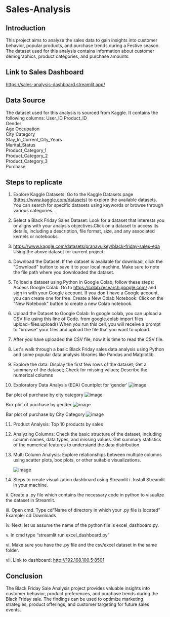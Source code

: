 # Sales-Analysis

## Introduction
This project aims to analyze the sales data to gain insights into customer behavior, popular products, and purchase trends during a Festive season. The dataset used for this analysis contains information about customer demographics, product categories, and purchase amounts.

## Link to Sales Dashboard
https://sales-analysis-dashboard.streamlit.app/

## Data Source
The dataset used for this analysis is sourced from Kaggle. It contains the following columns:
User_ID	
Product_ID	
Gender	
Age	
Occupation	
City_Category	
Stay_In_Current_City_Years	
Marital_Status	
Product_Category_1	
Product_Category_2	
Product_Category_3	
Purchase


## Steps to replicate
1.	Explore Kaggle Datasets:
Go to the Kaggle Datasets page (https://www.kaggle.com/datasets) to explore the available datasets. You can search for specific datasets using keywords or browse through various categories.

2.	Select a Black Friday Sales Dataset:
Look for a dataset that interests you or aligns with your analysis objectives.Click on a dataset to access its details, including a description, file format, size, and any associated kernels or notebooks.
3.	 https://www.kaggle.com/datasets/pranavuikey/black-friday-sales-eda
Using the above dataset for current project.

4.	Download the Dataset:
If the dataset is available for download, click the "Download" button to save it to your local machine. Make sure to note the file path where you downloaded the dataset.

5.	To load a dataset using Python in Google Colab, follow these steps:
Access Google Colab:
Go to https://colab.research.google.com/ and sign in with your Google account.
If you don't have a Google account, you can create one for free.
Create a New Colab Notebook:
Click on the "New Notebook" button to create a new Colab notebook.

6.	Upload the Dataset to Google Colab:
In google colab, you can upload a CSV file using this line of Code.
from google.colab import files
upload=files.upload()
When you run this cell, you will receive a prompt to “browse” your files and upload the file that you want to upload.

7.	After you have uploaded the CSV file, now it is time to read the CSV file. 

8.	Let's walk through a basic Black Friday sales data analysis using Python and some popular data analysis libraries like Pandas and Matplotlib. 
9.	Explore the data: Display the first few rows of the dataset; Get a summary of the dataset; Check for missing values; Describe the numerical columns

10.	Exploratory Data Analysis (EDA)
Countplot for ‘gender’
![image](https://github.com/ahanadasg/Black-Friday-Sales-Analysis/assets/113302918/c3c20d31-fe80-478f-b930-0300492fce03)


Bar plot of purchase by city category
![image](https://github.com/ahanadasg/Black-Friday-Sales-Analysis/assets/113302918/26bb2f45-4f40-4a96-8ea7-2f074ec3cff0)


Box plot of purchase by gender
![image](https://github.com/ahanadasg/Black-Friday-Sales-Analysis/assets/113302918/8bd621aa-c849-4925-a91a-31b4c517fbca)

Bar plot of purchase by City Category
![image](https://github.com/ahanadasg/Black-Friday-Sales-Analysis/assets/113302918/a8f3389e-daa4-4b4e-ae69-da561ba89220)

11.	Product Analysis: Top 10 products by sales
  
12. Analyzing Columns: Check the basic structure of the dataset, including column names, data types, and missing values. Get summary statistics of the numerical features to understand the data distribution.

    
13.	Multi Column Analysis: Explore relationships between multiple columns using scatter plots, box plots, or other suitable visualizations.

    ![image](https://github.com/ahanadasg/Black-Friday-Sales-Analysis/assets/113302918/5f42ba4f-13ed-41e9-9244-bb1aa96552ff)

14. Steps to create visualization dashboard using Streamlit
  i.	Install Streamlit in your machine.

  ii.	Create a .py file which contains the necessary code in python to visualize the dataset in Streamlit.
  
  iii.	Open cmd. Type cd<space>“Name of directory in which your .py file is located”
  Example: cd Downloads
  
  iv.	Next, let us assume the name of the python file is excel_dashboard.py.
  
  v.	In cmd type “streamlit run excel_dashboard.py”
  
  vi.	Make sure you have the .py file and the csv/excel dataset in the same folder.
  
  vii.	Link to dashboard: http://192.168.100.5:8501


## Conclusion
The Black Friday Sale Analysis project provides valuable insights into customer behavior, product preferences, and purchase trends during the Black Friday sale. The findings can be used to optimize marketing strategies, product offerings, and customer targeting for future sales events.


 




